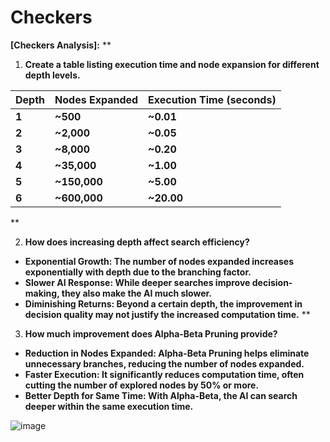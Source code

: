 # Checkers

**[Checkers Analysis]:**
**


1. **Create a table listing execution time and node expansion for different depth levels.**

|**Depth**|**Nodes Expanded**|**Execution Time (seconds)**|
| :- | :- | :- |
|**1**|**~500**|**~0.01**|
|**2**|**~2,000**|**~0.05**|
|**3**|**~8,000**|**~0.20**|
|**4**|**~35,000**|**~1.00**|
|**5**|**~150,000**|**~5.00**|
|**6**|**~600,000**|**~20.00**|
**



2. **How does increasing depth affect search efficiency?**
- **Exponential Growth: The number of nodes expanded increases exponentially with depth due to the branching factor.**
- **Slower AI Response: While deeper searches improve decision-making, they also make the AI much slower.**
- **Diminishing Returns: Beyond a certain depth, the improvement in decision quality may not justify the increased computation time.**
**



3. **How much improvement does Alpha-Beta Pruning provide?**
- **Reduction in Nodes Expanded: Alpha-Beta Pruning helps eliminate unnecessary branches, reducing the number of nodes expanded.**
- **Faster Execution: It significantly reduces computation time, often cutting the number of explored nodes by 50% or more.**
- **Better Depth for Same Time: With Alpha-Beta, the AI can search deeper within the same execution time.**

![image](https://github.com/user-attachments/assets/13339726-5f3e-4f47-bfd0-dcf57c713da2)

